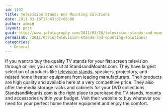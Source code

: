 ```yaml
---
id: 1107
title: Television Stands And Mounting Solutions
date: 2011-03-16T17:43:07+00:00
author: admin
layout: post
guid: http://www.jafotography.com/2011/03/16/television-stands-and-mounting-solutions/
permalink: /2011/03/16/television-stands-and-mounting-solutions/
categories:
  - General
---
```

If you want to buy the quality TV stands for your flat screen television through online, you can visit at StandsandMounts.com. They have largest selection of products like [television stands](http://www.standsandmounts.com/), speakers, projectors, and related home theater equipment from leading manufacturers. Their products are high quality and available here at a very competitive price. They also offer the media storage racks and cabinets for your DVD collections. StandsandMounts.com is the right place to purchase the TV stands, mounts and accessories within your budget. Visit their website to buy whatever you need for your perfect home theater equipment and enjoy the comfort.